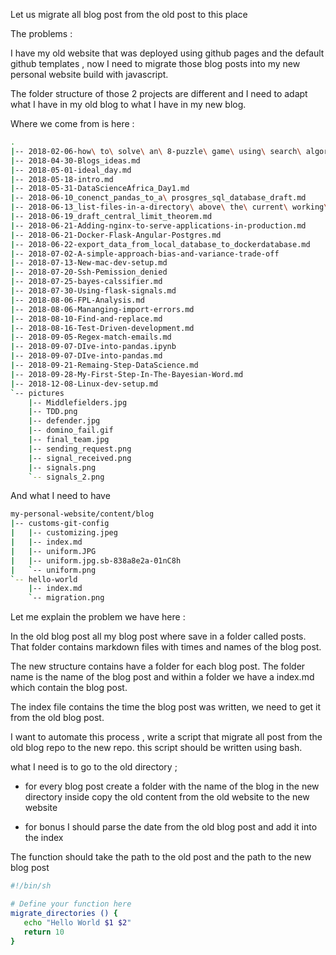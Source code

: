 

Let us migrate all blog post from the old post to this place


The problems :

I have my old website that was deployed using github pages and the default github templates , now I need to migrate those blog posts into my new personal website build with javascript.

The folder structure of those 2  projects are different and I need to adapt what I have in my old blog to what I have in my new blog.

Where we come from is here :

```bash
.
|-- 2018-02-06-how\ to\ solve\ an\ 8-puzzle\ game\ using\ search\ algorithms.md
|-- 2018-04-30-Blogs_ideas.md
|-- 2018-05-01-ideal_day.md
|-- 2018-05-18-intro.md
|-- 2018-05-31-DataScienceAfrica_Day1.md
|-- 2018-06-10_conenct_pandas_to_a\ prosgres_sql_database_draft.md
|-- 2018-06-13_list-files-in-a-directory\ above\ the\ current\ working\ directory_draft.md
|-- 2018-06-19_draft_central_limit_theorem.md
|-- 2018-06-21-Adding-nginx-to-serve-applications-in-production.md
|-- 2018-06-21-Docker-Flask-Angular-Postgres.md
|-- 2018-06-22-export_data_from_local_database_to_dockerdatabase.md
|-- 2018-07-02-A-simple-approach-bias-and-variance-trade-off
|-- 2018-07-13-New-mac-dev-setup.md
|-- 2018-07-20-Ssh-Pemission_denied
|-- 2018-07-25-bayes-calssifier.md
|-- 2018-07-30-Using-flask-signals.md
|-- 2018-08-06-FPL-Analysis.md
|-- 2018-08-06-Mananging-import-errors.md
|-- 2018-08-10-Find-and-replace.md
|-- 2018-08-16-Test-Driven-development.md
|-- 2018-09-05-Regex-match-emails.md
|-- 2018-09-07-DIve-into-pandas.ipynb
|-- 2018-09-07-DIve-into-pandas.md
|-- 2018-09-21-Remaing-Step-DataScience.md
|-- 2018-09-28-My-First-Step-In-The-Bayesian-Word.md
|-- 2018-12-08-Linux-dev-setup.md
`-- pictures
    |-- Middlefielders.jpg
    |-- TDD.png
    |-- defender.jpg
    |-- domino_fail.gif
    |-- final_team.jpg
    |-- sending_request.png
    |-- signal_received.png
    |-- signals.png
    `-- signals_2.png
```

And what I need to have

```bash
my-personal-website/content/blog
|-- customs-git-config
|   |-- customizing.jpeg
|   |-- index.md
|   |-- uniform.JPG
|   |-- uniform.jpg.sb-838a8e2a-01nC8h
|   `-- uniform.png
`-- hello-world
    |-- index.md
    `-- migration.png
```

Let me explain the problem we have here :

In the old blog post all my blog post where save in a folder called posts.
That folder contains markdown files with times and names of the blog post.

The new structure contains have a folder for each blog post.
The folder name is the name of the blog post and within a folder we have a index.md which contain the blog post.

The index file contains the time the blog post was written, we need to get it from the old blog post.

I want to automate this process , write a script that migrate all post from the old blog repo to the new repo. this script should be written using bash.

what I need is to go to the old directory ;

- for every blog post 
create a folder with the name of the blog in the new directory
inside copy the old content from the old website to the new website


- for bonus I should parse the date from the old blog post and add it into the index

The function should take the path to the old post and the path to the new blog post 

```bash
#!/bin/sh

# Define your function here
migrate_directories () {
   echo "Hello World $1 $2"
   return 10
}

```
